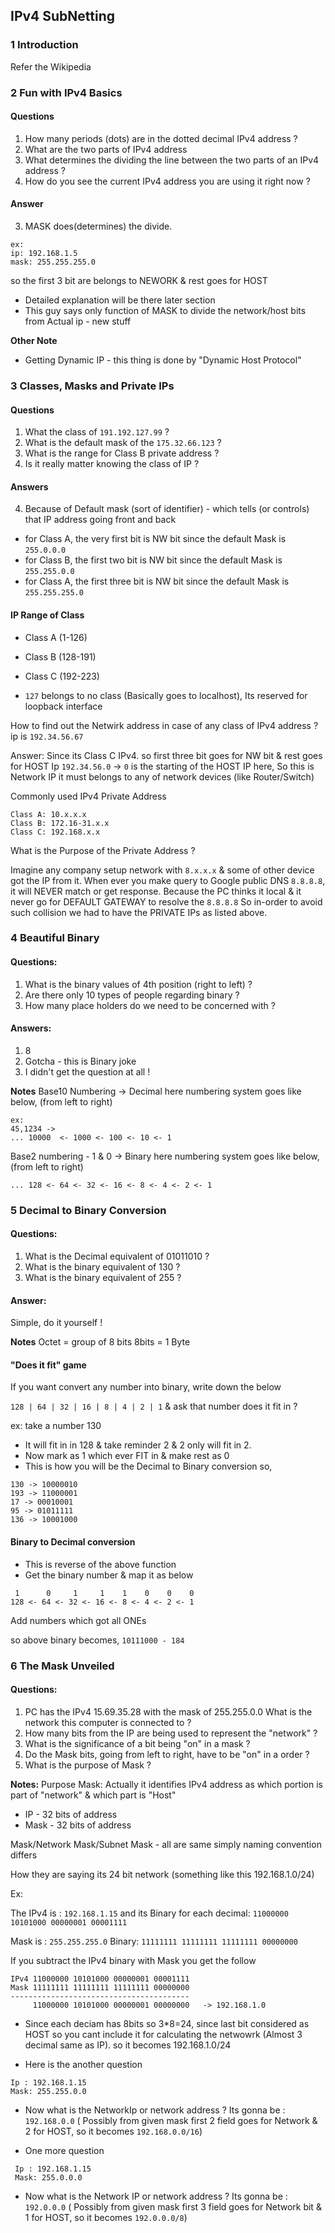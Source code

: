 IPv4 SubNetting
---

### 1 Introduction
Refer the Wikipedia

### 2 Fun with IPv4 Basics

#### Questions
  1. How many periods (dots) are in the dotted decimal IPv4 address ?
  2. What are the two parts of IPv4 address
  3. What determines the  dividing the  line between the two parts of an IPv4 address ?
  4. How do you see the current IPv4 address you are using it right now ?

#### Answer
3. MASK does(determines) the divide.
  ```
  ex:
  ip: 192.168.1.5
  mask: 255.255.255.0
  ```
so the first 3 bit are belongs to NEWORK & rest goes for HOST

   - Detailed explanation will be there later section
   - This guy says only function of MASK to divide the network/host bits from Actual ip - new stuff

**Other Note**
   - Getting Dynamic IP - this thing is done by "Dynamic Host Protocol"

### 3 Classes, Masks and Private IPs

#### Questions
1. What the class of `191.192.127.99` ?
2. What is the default mask of the `175.32.66.123` ?
3. What is the range for Class B private address ?
4. Is it really matter knowing the class of IP ?

#### Answers
4. Because of Default mask (sort of identifier) - which tells (or controls) that IP address going front and back
  - for Class A, the very first bit is NW bit since the default Mask is `255.0.0.0`
  - for Class B, the first two bit is NW bit since the default Mask is `255.255.0.0`
  - for Class A, the first three bit is NW bit since the default Mask is `255.255.255.0`

#### IP Range of Class
  - Class A (1-126)
  - Class B (128-191)
  - Class C (192-223)

- `127` belongs to no class (Basically goes to localhost), Its reserved for loopback interface

How to find out the Netwirk address in case of any class of IPv4 address ? ip is `192.34.56.67`

Answer:
Since its Class C IPv4. so first three bit goes for NW bit & rest goes for HOST
Ip `192.34.56.0` -> `0` is the starting of the HOST IP here, So this is Network IP
it must belongs to any of network devices (like Router/Switch)

Commonly used IPv4 Private Address

```
Class A: 10.x.x.x
Class B: 172.16-31.x.x
Class C: 192.168.x.x
```

What is the Purpose of the Private Address ?

Imagine any company setup network with `8.x.x.x` & some of other device got the IP from it.
When ever you make query to Google public DNS `8.8.8.8`, it will NEVER match or get response.
Because the PC thinks it local & it never go for DEFAULT GATEWAY to resolve the `8.8.8.8`
So in-order to avoid such collision we had to have the PRIVATE IPs as listed above.

### 4 Beautiful Binary

#### Questions:
1. What is the binary values of 4th position (right to left) ?
2. Are there only 10 types of people regarding binary ?
3. How many place holders do we need to be concerned with ?

#### Answers:
1. 8
2. Gotcha - this is Binary joke
3. I didn't get the question at all !

**Notes**
Base10 Numbering  ->  Decimal
here numbering system goes like below, (from left to right)

```
ex:
45,1234 ->
... 10000  <- 1000 <- 100 <- 10 <- 1
```

Base2 numbering - 1 & 0 -> Binary
here numbering system goes like below, (from left to right)

```
... 128 <- 64 <- 32 <- 16 <- 8 <- 4 <- 2 <- 1
```

### 5 Decimal to Binary Conversion

#### Questions:
1. What is the Decimal equivalent of 01011010 ?
2. What is the binary equivalent of 130 ?
3. What is the binary equivalent of 255 ?

#### Answer:
Simple, do it yourself !

**Notes**
Octet = group of 8 bits
8bits = 1 Byte

#### "Does it fit" game

If you want convert any number into binary, write down the below

`128 | 64 | 32 | 16 | 8 | 4 | 2 | 1`  & ask that number does it fit in ?

 ex: take a number 130 
  - It will fit in in 128 & take reminder 2 & 2 only will fit in 2.
  - Now mark as 1 which ever FIT in & make rest as 0
  - This is how you will be the Decimal to Binary conversion
 so,
 
 ```
 130 -> 10000010
 193 -> 11000001
 17 -> 00010001
 95 -> 01011111
 136 -> 10001000
```

#### Binary to Decimal conversion
- This is reverse of the above function
- Get the binary number & map it as below

```
 1      0     1     1    1    0    0    0
128 <- 64 <- 32 <- 16 <- 8 <- 4 <- 2 <- 1
```

Add numbers which  got all ONEs

so above binary becomes,
`10111000 - 184`

### 6 The Mask Unveiled

#### Questions:
1. PC has the IPv4 15.69.35.28 with the mask of 255.255.0.0
   What is the network this computer is connected to ?
2. How many bits from the IP are being used to represent the "network" ?
3. What is the significance of a bit being "on" in a mask ?
4. Do the Mask bits, going from left to right, have to be "on" in a order ?
5. What is the purpose of Mask ?

**Notes:**
Purpose Mask: Actually it identifies IPv4 address as which portion is part of "network" & which part is "Host"

  - IP - 32 bits of address
  - Mask - 32 bits of address

Mask/Network Mask/Subnet Mask - all are same simply naming convention differs

How they are saying its 24 bit network (something like this 192.168.1.0/24)

Ex:

The IPv4 is    : `192.168.1.15`
and its Binary for each decimal:   `11000000 10101000 00000001 00001111`

Mask is : `255.255.255.0`
Binary: `11111111 11111111 11111111 00000000`

If you subtract the IPv4 binary with Mask you get the follow

```
IPv4 11000000 10101000 00000001 00001111
Mask 11111111 11111111 11111111 00000000
----------------------------------------
     11000000 10101000 00000001 00000000   -> 192.168.1.0
```
   - Since each deciam has 8bits so 3*8=24, since last bit considered as HOST so you cant include it for calculating the netwowrk
     (Almost 3 decimal same as IP). so it becomes 192.168.1.0/24

 - Here is the another question
  ```
  Ip : 192.168.1.15
  Mask: 255.255.0.0
  ```
  
- Now what is the NetworkIp or network address ?
  Its gonna be : `192.168.0.0` 
  ( Possibly from given mask first 2 field goes for Network & 2 for HOST, so it becomes `192.168.0.0/16`)

- One more question
```
 Ip : 192.168.1.15
 Mask: 255.0.0.0
```
  - Now what is the Network IP or network address ?
    Its gonna be : `192.0.0.0` ( Possibly from given mask first 3 field goes for Network bit & 1 for HOST, so it becomes `192.0.0.0/8`)